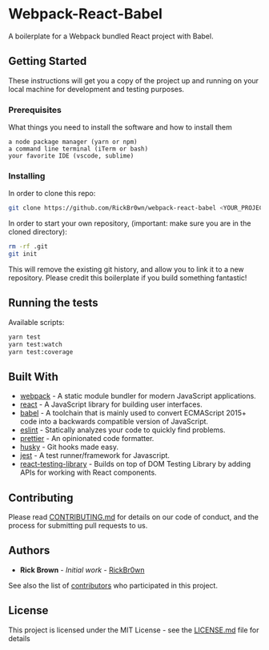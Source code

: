 # Webpack-React-Babel

A boilerplate for a Webpack bundled React project with Babel.

## Getting Started

These instructions will get you a copy of the project up and running on your local machine for development and testing purposes.

### Prerequisites

What things you need to install the software and how to install them

```
a node package manager (yarn or npm)
a command line terminal (iTerm or bash)
your favorite IDE (vscode, sublime)
```

### Installing

In order to clone this repo:

```bash
git clone https://github.com/RickBr0wn/webpack-react-babel <YOUR_PROJECT_NAME> && cd <YOUR_PROJECT_NAME>
```

In order to start your own repository, (important: make sure you are in the cloned directory):

```bash
rm -rf .git
git init
```

This will remove the existing git history, and allow you to link it to a new repository. Please credit this boilerplate if you build something fantastic!

## Running the tests

Available scripts:

```bash
yarn test
yarn test:watch
yarn test:coverage
```

## Built With

- [webpack](https://webpack.js.org) - A static module bundler for modern JavaScript applications.
- [react](https://reactjs.org/docs/getting-started.html) - A JavaScript library for building user interfaces.
- [babel](https://babeljs.io) - A toolchain that is mainly used to convert ECMAScript 2015+ code into a backwards compatible version of JavaScript.
- [eslint](https://eslint.org) - Statically analyzes your code to quickly find problems.
- [prettier](https://prettier.io) - An opinionated code formatter.
- [husky](https://github.com/typicode/husky) - Git hooks made easy.
- [jest](https://jestjs.io) - A test runner/framework for Javascript.
- [react-testing-library](https://testing-library.com/docs/react-testing-library/intro) - Builds on top of DOM Testing Library by adding APIs for working with React components.

## Contributing

Please read [CONTRIBUTING.md](https://gist.github.com/RickBr0wn/0b4a139f833e0d0bafddb0d043644b20) for details on our code of conduct, and the process for submitting pull requests to us.

## Authors

- **Rick Brown** - _Initial work_ - [RickBr0wn](https://github.com/RickBr0wn)

See also the list of [contributors](https://github.com/RickBr0wn/webpack-react) who participated in this project.

## License

This project is licensed under the MIT License - see the [LICENSE.md](<[LICENSE.md](https://gist.github.com/RickBr0wn/5f95ee6118bb32034e2b94acbd88a99d)>) file for details
